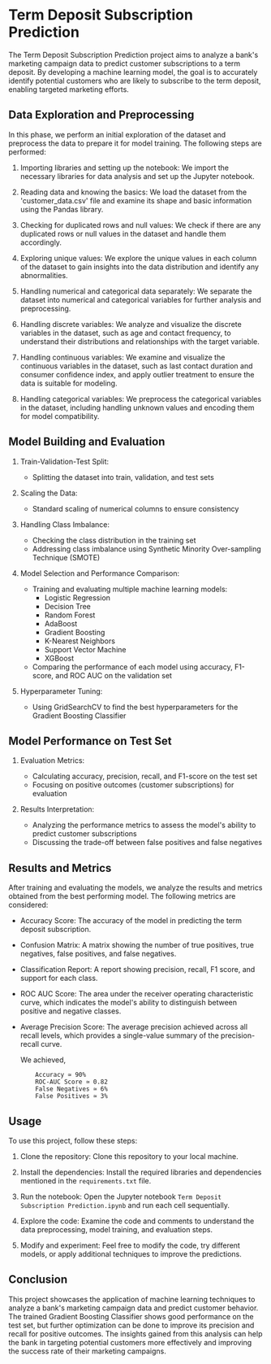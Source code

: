 # Term Deposit Subscription Prediction

The Term Deposit Subscription Prediction project aims to analyze a bank's marketing campaign data to predict customer subscriptions to a term deposit. By developing a machine learning model, the goal is to accurately identify potential customers who are likely to subscribe to the term deposit, enabling targeted marketing efforts.

## Data Exploration and Preprocessing

In this phase, we perform an initial exploration of the dataset and preprocess the data to prepare it for model training. The following steps are performed:

1. Importing libraries and setting up the notebook: We import the necessary libraries for data analysis and set up the Jupyter notebook.

2. Reading data and knowing the basics: We load the dataset from the 'customer_data.csv' file and examine its shape and basic information using the Pandas library.

3. Checking for duplicated rows and null values: We check if there are any duplicated rows or null values in the dataset and handle them accordingly.

4. Exploring unique values: We explore the unique values in each column of the dataset to gain insights into the data distribution and identify any abnormalities.

5. Handling numerical and categorical data separately: We separate the dataset into numerical and categorical variables for further analysis and preprocessing.

6. Handling discrete variables: We analyze and visualize the discrete variables in the dataset, such as age and contact frequency, to understand their distributions and relationships with the target variable.

7. Handling continuous variables: We examine and visualize the continuous variables in the dataset, such as last contact duration and consumer confidence index, and apply outlier treatment to ensure the data is suitable for modeling.

8. Handling categorical variables: We preprocess the categorical variables in the dataset, including handling unknown values and encoding them for model compatibility.

## Model Building and Evaluation
1. Train-Validation-Test Split:
   - Splitting the dataset into train, validation, and test sets

2. Scaling the Data:
   - Standard scaling of numerical columns to ensure consistency

3. Handling Class Imbalance:
   - Checking the class distribution in the training set
   - Addressing class imbalance using Synthetic Minority Over-sampling Technique (SMOTE)

4. Model Selection and Performance Comparison:
   - Training and evaluating multiple machine learning models:
     - Logistic Regression
     - Decision Tree
     - Random Forest
     - AdaBoost
     - Gradient Boosting
     - K-Nearest Neighbors
     - Support Vector Machine
     - XGBoost
   - Comparing the performance of each model using accuracy, F1-score, and ROC AUC on the validation set

5. Hyperparameter Tuning:
   - Using GridSearchCV to find the best hyperparameters for the Gradient Boosting Classifier

## Model Performance on Test Set
1. Evaluation Metrics:
   - Calculating accuracy, precision, recall, and F1-score on the test set
   - Focusing on positive outcomes (customer subscriptions) for evaluation

2. Results Interpretation:
   - Analyzing the performance metrics to assess the model's ability to predict customer subscriptions
   - Discussing the trade-off between false positives and false negatives

## Results and Metrics

After training and evaluating the models, we analyze the results and metrics obtained from the best performing model. The following metrics are considered:

- Accuracy Score: The accuracy of the model in predicting the term deposit subscription.

- Confusion Matrix: A matrix showing the number of true positives, true negatives, false positives, and false negatives.

- Classification Report: A report showing precision, recall, F1 score, and support for each class.

- ROC AUC Score: The area under the receiver operating characteristic curve, which indicates the model's ability to distinguish between positive and negative classes.

- Average Precision Score: The average precision achieved across all recall levels, which provides a single-value summary of the precision-recall curve.

    We achieved,
  
          Accuracy ≃ 90%
          ROC-AUC Score ≃ 0.82
          False Negatives ≃ 6%
          False Positives ≃ 3%

## Usage

To use this project, follow these steps:

1. Clone the repository: Clone this repository to your local machine.

2. Install the dependencies: Install the required libraries and dependencies mentioned in the `requirements.txt` file.

3. Run the notebook: Open the Jupyter notebook `Term Deposit Subscription Prediction.ipynb` and run each cell sequentially. 

4. Explore the code: Examine the code and comments to understand the data preprocessing, model training, and evaluation steps.

5. Modify and experiment: Feel free to modify the code, try different models, or apply additional techniques to improve the predictions.


## Conclusion
This project showcases the application of machine learning techniques to analyze a bank's marketing campaign data and predict customer behavior. The trained Gradient Boosting Classifier shows good performance on the test set, but further optimization can be done to improve its precision and recall for positive outcomes. The insights gained from this analysis can help the bank in targeting potential customers more effectively and improving the success rate of their marketing campaigns.
